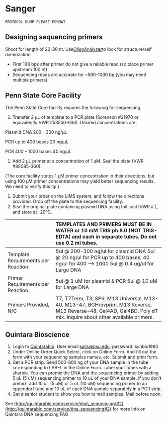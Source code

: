 # Sanger

`PROTOCOL DUMP PLEASE FORMAT`

## Designing sequencing primers

Shoot for length of 20-30 nt. Use[OligoAnalyzer](https://www.idtdna.com/calc/analyzer)to look for structure/self dimerization

* First 100 bps after primer do not give a reliable read \(so place primer upstream 100 nt\)
* Sequencing reads are accurate for ~500-1000 bp \(you may need multiple primers\)

## Penn State Core Facility

The Penn State Core facility requires the following for sequencing:

1. Transfer 2 μL of template to a PCR plate \(Sorenson \#21970 or equivalently VWR \#53550-036\). Desired concentrations are:

Plasmid DNA 200 - 300 ng/μL

PCR up to 400 bases 20 ng/μL

PCR 400 – 1000 bases 40 ng/μL

1. Add 2 μL primer at a concentration of 1 μM. Seal the plate \(VWR \#89085-360\).

\(The core facility states 1 μM primer concentration in their directions, but using 100 μM primer concentrations may yield better sequencing results. We need to verify this tip.\)

1. Submit your order on the LIMS system, and follow the directions provided. Drop off the plate to the sequencing facility.
2. Seal the original plate containing plasmid DNA using foil seal \(VWR \# \), and store at -20ºC.

|  | TEMPLATES AND PRIMERS MUST BE IN WATER or 10 mM TRIS ph 8.0 \(NOT TRIS-EDTA\) and each in separate tubes. Do not use 0.2 ml tubes. |
| :--- | :--- |
| Template Requirements per Reaction | 5ul @ 200-300 ng/ul for plasmid DNA 5ul @ 20 ng/ul for PCR up to 400 bases; 40 ng/ul for 400 --&gt; 1000 5ul @ 0.4 ug/ul for Large DNA |
| Primer Requirements per Reaction | 5ul @ 1 uM for plasmid & PCR 5ul @ 10 uM for Large DNA |
| Primers Provided, N/C | T7, T7Term, T3, SP6, M13 Universal, M13-40, M13-47, BGHrevprim, M13 Reverse, M13 Reverse-48, Gal4AD, Gal4BD, Poly dT mix. Inquire about other available primers. |

## Quintara Bioscience

1. Login to [Quintarabio](http://www.quintarabio.com/login?came_from=%2Fuser%2Fmyqb). User email:[salis@psu.edu](mailto:salis@psu.edu), password: synbio1980
2. Under Online Order Quick Select, click on Online Form. And fill out the form with your sequencing samples names, etc. Submit and print form.
3. Get a PCR strip. Send 500-800 ng of your DNA sample in the tube corresponding to LABEL in the Online Form. Label your tubes with a sharpie. You can premix the DNA and the sequencing primer by adding 5 uL \(5 uM\) sequencing primer to 10 uL of your DNA sample. If you don’t premix, add 10 uL \(5 uM\) or 5 uL \(10 uM\) sequencing primer to an eppendorf tube and 10 uL of each DNA sample separately in a PCR strip.
4. Get a senior student to show you how to mail samples. Mail before noon.

See [http://quintarabio.com/service/dna\_sequencing\#2](http://quintarabio.com/service/dna_sequencing#2) for more info on Quintara DNA sequencing FAQ

